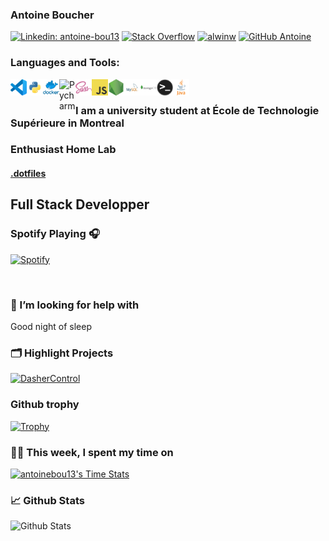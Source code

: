 ### Antoine Boucher


[![Linkedin: antoine-bou13](https://img.shields.io/badge/-antoinebou13-blue?style=flat-square&logo=Linkedin&logoColor=white&link=https://www.linkedin.com/in/antoine-bou13/)](https://www.linkedin.com/in/antoine-bou13/)
    <a href="https://stackoverflow.com/users/7993989/antoine-boucher" target="_blank"><img alt="Stack Overflow" src="https://img.shields.io/badge/-Stack%20Overflow-FE7A16?style=flat-square&logo=Stack-Overflow&logoColor=white"></a>
<a href="https://github.com/antoinebou13" target="_blank"><img alt="alwinw" src="https://badges.pufler.dev/visits/antoinebou13/antoinebou13?logo=GitHub&label=visits&color=success&logoColor=white&style=flat-square"/></a>
[![GitHub Antoine](https://img.shields.io/github/followers/antoinebou13?label=follow&style=social)](https://github.com/antoinebou13)


### Languages and Tools:

<img align="left" alt="Visual Studio Code" width="26px" src="https://raw.githubusercontent.com/github/explore/80688e429a7d4ef2fca1e82350fe8e3517d3494d/topics/visual-studio-code/visual-studio-code.png" />
<img align="left" alt="Python" width="26px" src="https://raw.githubusercontent.com/github/explore/80688e429a7d4ef2fca1e82350fe8e3517d3494d/topics/python/python.png" />
<img align="left" alt="Docker" width="26px" src="https://raw.githubusercontent.com/github/explore/80688e429a7d4ef2fca1e82350fe8e3517d3494d/topics/docker/docker.png" />
<img align="left" alt="Pycharm" width="26px" src="https://raw.githubusercontent.com/simple-icons/simple-icons/develop/icons/pycharm.svg" />
<img align="left" alt="Sass" width="26px" src="https://raw.githubusercontent.com/github/explore/80688e429a7d4ef2fca1e82350fe8e3517d3494d/topics/sass/sass.png" />
<img align="left" alt="JavaScript" width="26px" src="https://raw.githubusercontent.com/github/explore/80688e429a7d4ef2fca1e82350fe8e3517d3494d/topics/javascript/javascript.png" />
<img align="left" alt="Node.js" width="26px" src="https://raw.githubusercontent.com/github/explore/80688e429a7d4ef2fca1e82350fe8e3517d3494d/topics/nodejs/nodejs.png" />
<img align="left" alt="MySQL" width="26px" src="https://raw.githubusercontent.com/github/explore/80688e429a7d4ef2fca1e82350fe8e3517d3494d/topics/mysql/mysql.png" />
<img align="left" alt="MongoDB" width="26px" src="https://raw.githubusercontent.com/github/explore/80688e429a7d4ef2fca1e82350fe8e3517d3494d/topics/mongodb/mongodb.png" />
<img align="left" alt="Terminal" width="26px" src="https://raw.githubusercontent.com/github/explore/80688e429a7d4ef2fca1e82350fe8e3517d3494d/topics/terminal/terminal.png" />
<img align="left" alt="Java" width="26px" src="https://raw.githubusercontent.com/github/explore/80688e429a7d4ef2fca1e82350fe8e3517d3494d/topics/java/java.png" />
<br />

### I am a university student at École de Technologie Supérieure in Montreal
### Enthusiast Home Lab
#### [.dotfiles](https://github.com/antoinebou13/.dotfiles)

## Full Stack Developper

### Spotify Playing 🎧
[![Spotify](https://novatorem-antoinebou13.vercel.app/api/spotify)](https://open.spotify.com/user/antoinebou13)


<br />

### 🤔 I’m looking for help with
Good night of sleep

### 🗂️ Highlight Projects

[![DasherControl](https://github-readme-stats.vercel.app/api/pin/?username=antoinebou13&repo=DasherControl&theme=dark)](https://github.com/antoinebou13/DasherControl)

### Github trophy

[![Trophy](https://github-profile-trophy.vercel.app/?username=antoinebou13)](https://github.com/antoinebou13/github-profile-trophy)

### 👨‍💻 This week, I spent my time on
[![antoinebou13's Time Stats](https://github-readme-stats.vercel.app/api/wakatime?username=antoinebou13&theme=dark)](https://github.com/anuraghazra/github-readme-stats)


### 📈 Github Stats 

<img align="left" alt="Github Stats" src="https://github-readme-stats.vercel.app/api?username=antoinebou13&theme=dark&show_icons=true&hide_border=true" />

<br />




